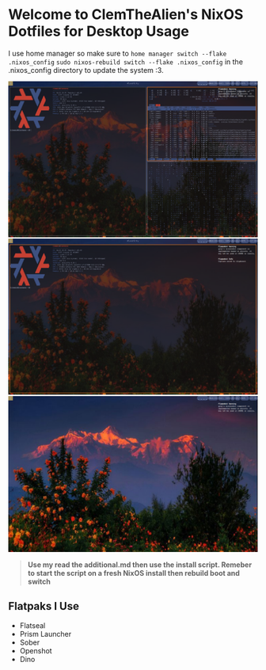 # Welcome to ClemTheAlien's NixOS Dotfiles for Desktop Usage 
I use home manager so make sure to ```home manager switch --flake .nixos_config``` ```sudo nixos-rebuild switch --flake .nixos_config```
in the .nixos_config directory to update the system :3. 

![Screenshot](./assets/screenshot1.png)
![Screenshot](./assets/screenshot2.png)
![Screenshot](./assets/screenshot3.png)

> **Use my read the additional.md then use the install script. Remeber to start the script on a fresh NixOS install then rebuild boot and switch**

## Flatpaks I Use 
- Flatseal
- Prism Launcher
- Sober
- Openshot
- Dino